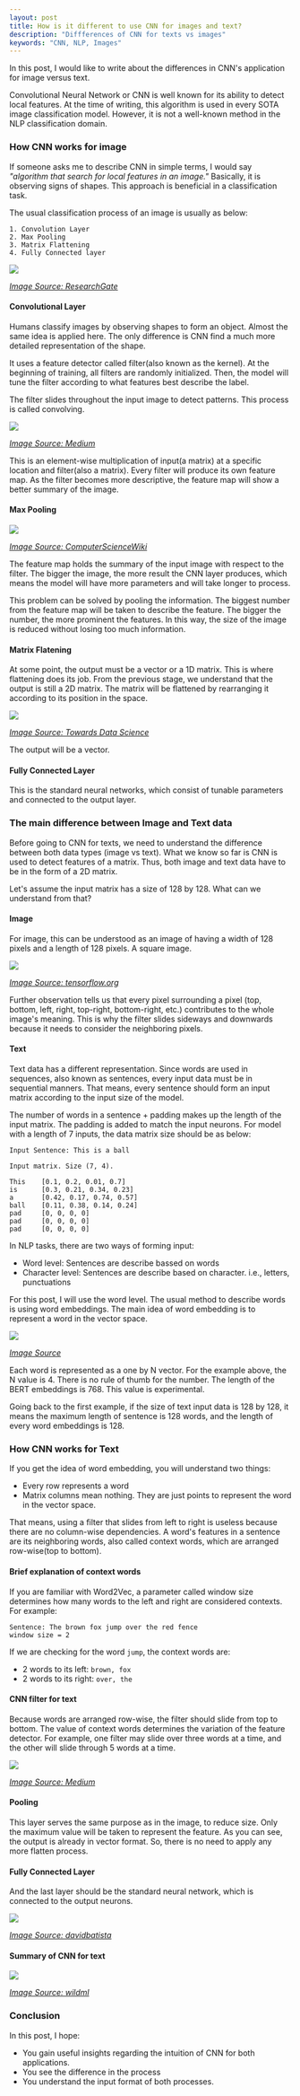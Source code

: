 ```yaml
---
layout: post
title: How is it different to use CNN for images and text?
description: "Diffferences of CNN for texts vs images"
keywords: "CNN, NLP, Images"
---
```


In this post, I would like to write about the differences in CNN's application for image versus text.

Convolutional Neural Network or CNN is well known for its ability to detect local features. At the time of writing, this algorithm is used in every SOTA image classification model. However, it is not a well-known method in the NLP classification domain. 

### How CNN works for image

If someone asks me to describe CNN in simple terms, I would say *"algorithm that search for local features in an image."* Basically, it is observing signs of shapes. This approach is beneficial in a classification task.

The usual classification process of an image is usually as below:

```
1. Convolution Layer
2. Max Pooling
3. Matrix Flattening
4. Fully Connected layer
```
![](/assets/images/cnn_standard_process.png)

[*Image Source: ResearchGate*](https://www.researchgate.net/profile/Tao_Jiang10/publication/320441691/figure/fig3/AS:631629156462608@1527603534394/A-CNN-architecture-that-adds-convolution-layers-and-pooling-layers-before-dense-layers.png)

#### Convolutional Layer
Humans classify images by observing shapes to form an object. Almost the same idea is applied here. The only difference is CNN find a much more detailed representation of the shape. 

It uses a feature detector called filter(also known as the kernel). At the beginning of training, all filters are randomly initialized. Then, the model will tune the filter according to what features best describe the label.

The filter slides throughout the input image to detect patterns. This process is called convolving.

![](/assets/images/element_wise_multiplication.gif)

[*Image Source: Medium*](https://miro.medium.com/max/1920/1*60uqHq7wJ2Mbg0uP4SRgvg.gif)

This is an element-wise multiplication of input(a matrix) at a specific location and filter(also a matrix). Every filter will produce its own feature map. As the filter becomes more descriptive, the feature map will show a better summary of the image.

#### Max Pooling

![](/assets/images/max_pooling.png)

[*Image Source: ComputerScienceWiki*](https://computersciencewiki.org/images/8/8a/MaxpoolSample2.png)

The feature map holds the summary of the input image with respect to the filter. The bigger the image, the more result the CNN layer produces, which means the model will have more parameters and will take longer to process.

This problem can be solved by pooling the information. The biggest number from the feature map will be taken to describe the feature. The bigger the number, the more prominent the features. In this way, the size of the image is reduced without losing too much information.

#### Matrix Flatening
At some point, the output must be a vector or a 1D matrix. This is where flattening does its job. From the previous stage, we understand that the output is still a 2D matrix. The matrix will be flattened by rearranging it according to its position in the space.

![](/assets/images/flatten.png)

[*Image Source: Towards Data Science*](https://towardsdatascience.com/a-simple-guide-to-convolutional-neural-networks-751789e7bd88)

The output will be a vector.

#### Fully Connected Layer

This is the standard neural networks, which consist of tunable parameters and connected to the output layer. 

### The main difference between Image and Text data

Before going to CNN for texts, we need to understand the difference between both data types (image vs text). What we know so far is CNN is used to detect features of a matrix. Thus, both image and text data have to be in the form of a 2D matrix. 

Let's assume the input matrix has a size of 128 by 128. What can we understand from that?

#### Image  

For image, this can be understood as an image of having a width of 128 pixels and a length of 128 pixels. A square image.

![](/assets/images/MNIST-Matrix.png)

[*Image Source: tensorflow.org*](https://www.tensorflow.org/images/MNIST-Matrix.png)

Further observation tells us that every pixel surrounding a pixel (top, bottom, left, right, top-right, bottom-right, etc.) contributes to the whole image's meaning. This is why the filter slides sideways and downwards because it needs to consider the neighboring pixels.

#### Text

Text data has a different representation. Since words are used in sequences, also known as sentences, every input data must be in sequential manners. That means, every sentence should form an input matrix according to the input size of the model.

The number of words in a sentence + padding makes up the length of the input matrix. The padding is added to match the input neurons. For model with a length of 7 inputs, the data matrix size should be as below:

```
Input Sentence: This is a ball

Input matrix. Size (7, 4).

This    [0.1, 0.2, 0.01, 0.7]
is      [0.3, 0.21, 0.34, 0.23] 
a       [0.42, 0.17, 0.74, 0.57]
ball    [0.11, 0.38, 0.14, 0.24]
pad     [0, 0, 0, 0]
pad     [0, 0, 0, 0]
pad     [0, 0, 0, 0]
```

In NLP tasks, there are two ways of forming input:
  - Word level: Sentences are describe bassed on words
  - Character level: Sentences are describe based on character. i.e., letters, punctuations
  
For this post, I will use the word level. The usual method to describe words is using word embeddings. The main idea of word embedding is to represent a word in the vector space.

![](/assets/images/word_embeddings.png)

[*Image Source*](https://shanelynnwebsite-mid9n9g1q9y8tt.netdna-ssl.com/wp-content/uploads/2018/01/one-hot-word-embedding-vectors.png)

Each word is represented as a one by N vector. For the example above, the N value is 4. There is no rule of thumb for the number. The length of the BERT embeddings is 768. This value is experimental.

Going back to the first example, if the size of text input data is 128 by 128, it means the maximum length of sentence is 128 words, and the length of every word embeddings is 128. 

### How CNN works for Text

If you get the idea of word embedding, you will understand two things:
- Every row represents a word
- Matrix columns mean nothing. They are just points to represent the word in the vector space. 

That means, using a filter that slides from left to right is useless because there are no column-wise dependencies. A word's features in a sentence are its neighboring words, also called context words, which are arranged row-wise(top to bottom).

#### Brief explanation of context words

If you are familiar with Word2Vec, a parameter called window size determines how many words to the left and right are considered contexts. For example:

```
Sentence: The brown fox jump over the red fence
window size = 2
```

If we are checking for the word ```jump```, the context words are:
- 2 words to its left: ```brown, fox```
- 2 words to its right: ```over, the```

#### CNN filter for text

Because words are arranged row-wise, the filter should slide from top to bottom. The value of context words determines the variation of the feature detector. For example, one filter may slide over three words at a time, and the other will slide through 5 words at a time. 

![](/assets/images/cnn_text_filter.jpeg)

[*Image Source: Medium*](https://cdn-images-1.medium.com/max/1600/0*2a9vtO_WuRYFBwov)

#### Pooling

This layer serves the same purpose as in the image, to reduce size. Only the maximum value will be taken to represent the feature. As you can see, the output is already in vector format. So, there is no need to apply any more flatten process. 

#### Fully Connected Layer

And the last layer should be the standard neural network, which is connected to the output neurons.

![](/assets/images/mlp.png)

[*Image Source: davidbatista*](http://www.davidsbatista.net/assets/images/2018-03-31-mlp.png)

#### Summary of CNN for text

![](/assets/images/cnn_text.png)

[*Image Source: wildml*](http://www.wildml.com/2015/11/understanding-convolutional-neural-networks-for-nlp/)

### Conclusion

In this post, I hope:
- You gain useful insights regarding the intuition of CNN for both applications. 
- You see the difference in the process
- You understand the input format of both processes.

